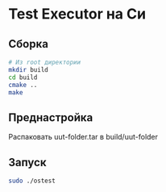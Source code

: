 # Test Executor на Си

## Сборка

```bash
# Из root директории
mkdir build
cd build
cmake ..
make
```

## Преднастройка

Распаковать uut-folder.tar в build/uut-folder

## Запуск

```bash
sudo ./ostest
```
